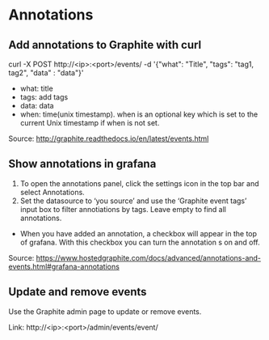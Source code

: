 # Annotations

## Add annotations to Graphite with curl
  curl -X POST http://\<ip>:\<port>/events/ -d '{"what": "Title", "tags": "tag1, tag2", "data" : "data"}'
  - what: title
  - tags: add tags
  - data: data
  - when: time(unix timestamp). when is an optional key which is set to the current Unix timestamp if when is not set.
  
  Source: http://graphite.readthedocs.io/en/latest/events.html

## Show annotations in grafana
  1. To open the annotations panel, click the settings icon in the top bar and select Annotations.
  2. Set the datasource to ‘you source’ and use the ‘Graphite event tags’ input box to filter annotiations by tags. Leave empty to find all annotations.
  - When you have added an annotation, a checkbox will appear in the top of grafana. With this checkbox you can turn the annotation s on and off.
 
 Source: https://www.hostedgraphite.com/docs/advanced/annotations-and-events.html#grafana-annotations
  
## Update and remove events
  Use the Graphite admin page to update or remove events.
  
  Link: http://\<ip>:\<port>/admin/events/event/
